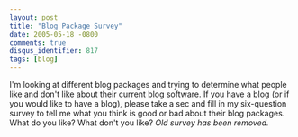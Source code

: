 ```yaml
---
layout: post
title: "Blog Package Survey"
date: 2005-05-18 -0800
comments: true
disqus_identifier: 817
tags: [blog]
---
```

I'm looking at different blog packages and trying to determine what
people like and don't like about their current blog software. If you
have a blog (or if you would like to have a blog), please take a sec and
fill in my six-question survey to tell me what you think is good or bad
about their blog packages. What do you like? What don't you like?
 *Old survey has been removed.*
